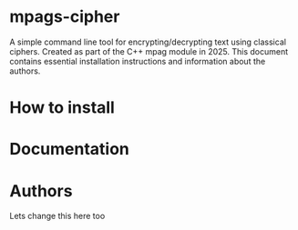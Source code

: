 # mpags-cipher
A simple command line tool for encrypting/decrypting text using classical ciphers. Created as part of the C++ mpag module in 2025. This document contains essential installation instructions and information about the authors.
# How to install

# Documentation

# Authors

Lets change this here too